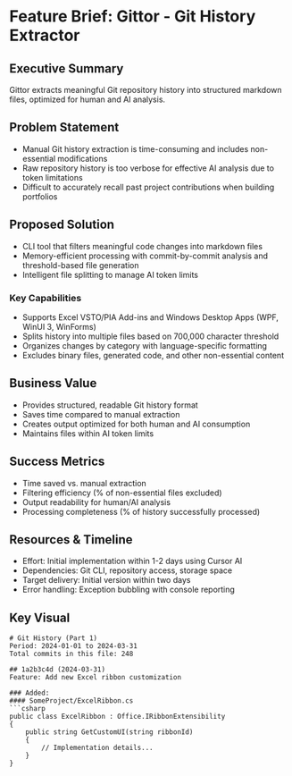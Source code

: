 # Feature Brief: Gittor - Git History Extractor

## Executive Summary

Gittor extracts meaningful Git repository history into structured markdown files, optimized for human and AI analysis.

## Problem Statement

- Manual Git history extraction is time-consuming and includes non-essential modifications
- Raw repository history is too verbose for effective AI analysis due to token limitations
- Difficult to accurately recall past project contributions when building portfolios

## Proposed Solution

- CLI tool that filters meaningful code changes into markdown files
- Memory-efficient processing with commit-by-commit analysis and threshold-based file generation
- Intelligent file splitting to manage AI token limits

### Key Capabilities

- Supports Excel VSTO/PIA Add-ins and Windows Desktop Apps (WPF, WinUI 3, WinForms)
- Splits history into multiple files based on 700,000 character threshold
- Organizes changes by category with language-specific formatting
- Excludes binary files, generated code, and other non-essential content

## Business Value

- Provides structured, readable Git history format
- Saves time compared to manual extraction
- Creates output optimized for both human and AI consumption
- Maintains files within AI token limits

## Success Metrics

- Time saved vs. manual extraction
- Filtering efficiency (% of non-essential files excluded)
- Output readability for human/AI analysis
- Processing completeness (% of history successfully processed)

## Resources & Timeline

- Effort: Initial implementation within 1-2 days using Cursor AI
- Dependencies: Git CLI, repository access, storage space
- Target delivery: Initial version within two days
- Error handling: Exception bubbling with console reporting

## Key Visual

````
# Git History (Part 1)
Period: 2024-01-01 to 2024-03-31
Total commits in this file: 248

## 1a2b3c4d (2024-03-31)
Feature: Add new Excel ribbon customization

### Added: 
#### SomeProject/ExcelRibbon.cs
```csharp
public class ExcelRibbon : Office.IRibbonExtensibility
{
    public string GetCustomUI(string ribbonId)
    {
        // Implementation details...
    }
}
````